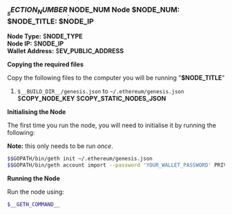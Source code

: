 ### $__SECTION_NUMBER__.$__NODE_NUM__ Node $__NODE_NUM__: $__NODE_TITLE__: $__NODE_IP__

**Node Type:** $__NODE_TYPE__  
**Node IP:** $__NODE_IP__  
**Wallet Address:** $__EV_PUBLIC_ADDRESS__  

**Copying the required files**

Copy the following files to the computer you will be running "**$__NODE_TITLE__**"

1. `$__BUILD_DIR__/genesis.json` to `~/.ethereum/genesis.json`
$__COPY_NODE_KEY__
$__COPY_STATIC_NODES_JSON__

**Initialising the Node**

The first time you run the node, you will need to initialise it by running
the following:

**Note:** this only needs to be run _once_.

```bash
$$GOPATH/bin/geth init ~/.ethereum/genesis.json
$$GOPATH/bin/geth account import --password 'YOUR_WALLET_PASSWORD' PRIVATE_KEY_FOR_$__EV_PUBLIC_ADDRESS__
```

**Running the Node**

Run the node using:

```bash
$__GETH_COMMAND__
```
